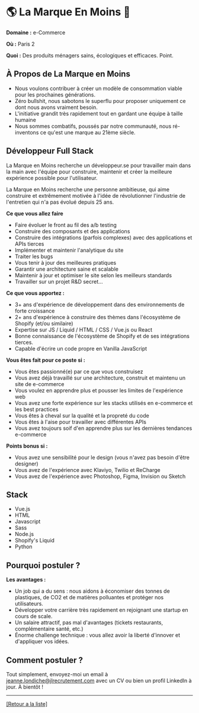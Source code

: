 # 🌎 La Marque En Moins 🍂

**Domaine :** e-Commerce

**Où :** Paris 2

**Quoi :** Des produits ménagers sains, écologiques et efficaces. Point.

## À Propos de La Marque en Moins

* Nous voulons contribuer à créer un modèle de consommation viable pour les prochaines générations.
* Zéro bullshit, nous sabotons le superflu pour proposer uniquement ce dont nous avons vraiment besoin.
* L'initiative grandit très rapidement tout en gardant une équipe à taille humaine
* Nous sommes combatifs, poussés par notre communauté, nous ré-inventons ce qu'est une marque au 21ème siècle.

## Développeur Full Stack

La Marque en Moins recherche un développeur.se pour travailler main dans la main avec l'équipe pour construire, maintenir et créer la meilleure expérience possible pour l'utilisateur.

La Marque en Moins recherche une personne ambitieuse, qui aime construire et extrêmement motivée à l'idée de révolutionner l'industrie de l'entretien qui n'a pas évolué depuis 25 ans.

**Ce que vous allez faire**

* Faire évoluer le front au fil des a/b testing
* Construire des composants et des applications
* Construire des intégrations (parfois complexes) avec des applications et APIs tierces
* Implémenter et maintenir l'analytique du site
* Traiter les bugs
* Vous tenir à jour des meilleures pratiques
* Garantir une architecture saine et scalable
* Maintenir à jour et optimiser le site selon les meilleurs standards
* Travailler sur un projet R&D secret...

**Ce que vous apportez :**

* 3+ ans d'expérience de développement dans des environnements de forte croissance
* 2+ ans d'expérience à construire des thèmes dans l'écosystème de Shopify (et/ou similaire)
* Expertise sur JS / Liquid / HTML / CSS / Vue.js ou React
* Bonne connaissance de l'écosystème de Shopify et de ses intégrations tierces.
* Capable d'écrire un code propre en Vanilla JavaScript

**Vous êtes fait pour ce poste si :**

* Vous êtes passionné(e) par ce que vous construisez
* Vous avez déjà travaillé sur une architecture, construit et maintenu un site de e-commerce
* Vous voulez en apprendre plus et pousser les limites de l'expérience web
* Vous avez une forte expérience sur les stacks utilisés en e-commerce et les best practices
* Vous êtes à cheval sur la qualité et la propreté du code
* Vous êtes à l'aise pour travailler avec différentes APIs
* Vous avez toujours soif d'en apprendre plus sur les dernières tendances e-commerce

**Points bonus si :**

* Vous avez une sensibilité pour le design (vous n'avez pas besoin d'être designer)
* Vous avez de l'expérience avec Klaviyo, Twilio et ReCharge
* Vous avez de l'expérience avec Photoshop, Figma, Invision ou Sketch

## Stack

* Vue.js
* HTML
* Javascript
* Sass
* Node.js
* Shopify's Liquid
* Python

## Pourquoi postuler ?

**Les avantages :** 

* Un job qui a du sens : nous aidons à économiser des tonnes de plastiques, de CO2 et de matières polluantes et protéger nos utilisateurs.
* Développer votre carrière très rapidement en rejoignant une startup en cours de scale.
* Un salaire attractif, pas mal d'avantages (tickets restaurants, complémentaire santé, etc.)
* Énorme challenge technique : vous allez avoir la liberté d'innover et d'appliquer vos idées.

## Comment postuler ?

Tout simplement, envoyez-moi un email à jeanne.londiche@jlrecrutement.com avec un CV ou bien un profil LinkedIn à jour. À bientôt ! 

----
<a href="https://github.com/jlondiche/job-board-php/blob/master/README.md">[Retour a la liste]</a>